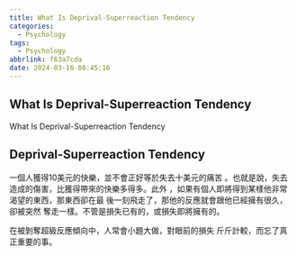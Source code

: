 ```yaml
---
title: What Is Deprival-Superreaction Tendency
categories:
  - Psychology
tags:
  - Psychology
abbrlink: f63a7cda
date: 2024-03-16 08:45:16
---
```

What Is Deprival-Superreaction Tendency
-----------------------------------------------------------------------------------------------
<!--more-->
What Is Deprival-Superreaction Tendency

Deprival-Superreaction Tendency
-----------------------------------------------------------------------------------------------
一個人獲得10美元的快樂，並不會正好等於失去十美元的痛苦
。也就是說，失去造成的傷害，比獲得帶來的快樂多得多。此外
，如果有個人即將得到某樣他非常渴望的東西，那東西卻在最
後一刻飛走了，那他的反應就會跟他已經擁有很久，卻被突然
奪走一樣。不管是損失已有的，或損失即將擁有的。

在被剝奪超級反應傾向中，人常會小題大做，對眼前的損失
斤斤計較，而忘了真正重要的事。